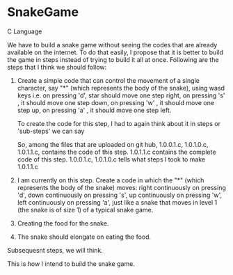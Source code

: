# SnakeGame
C Language


We have to build a snake game without seeing the codes that are already available on the internet. 
To do that easily, I propose that it is better to build the game in steps instead of trying to build it all at once. Following are the steps that I think we should follow:

1. Create a simple code that can control the movement of a single character, say "*" (which represents the body of the snake), using wasd keys i.e. on pressing 'd', star should move one step right,
          on pressing 's' , it should move one step down,
          on pressing 'w' , it should move one step up,
          on pressing 'a' , it should move one step left.
   
   To create the code for this step, I had to again think about it in steps  or 'sub-steps' we can say
   
   So, among the files that are uploaded on git hub,     1.0.0.1.c, 1.0.1.0.c, 1.0.1.1.c, contains the code of this step.
   1.0.1.1.c contains the complete code of this step.    1.0.0.1.c, 1.0.1.0.c tells what steps I took to make 1.0.1.1.c
   
  
2. I am currently on this step. Create a code in which the "*" (which represents the body of the snake) moves:
        right continuously on pressing 'd',
        down continuously on pressing 's',
        up continuously on pressing 'w',
        left continuously on pressing 'a',
        just like a snake that moves in level 1 (the snake is of size 1) of a typical snake game.
        
3. Creating the food for the snake.
4. The snake should elongate on eating the food.

Subsequesnt steps, we will think.

This is how I intend to build the snake game.
